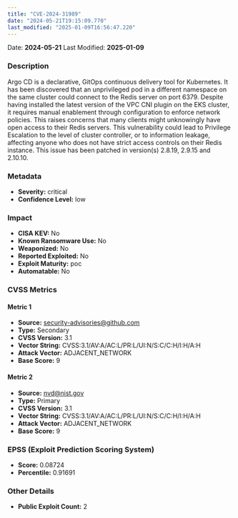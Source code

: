 ```yaml
---
title: "CVE-2024-31989"
date: "2024-05-21T19:15:09.770"
last_modified: "2025-01-09T16:56:47.220"
---
```


Date: **2024-05-21** Last Modified: **2025-01-09**

### Description  
Argo CD is a declarative, GitOps continuous delivery tool for Kubernetes. It has been discovered that an unprivileged pod in a different namespace on the same cluster could connect to the Redis server on port 6379. Despite having installed the latest version of the VPC CNI plugin on the EKS cluster, it requires manual enablement through configuration to enforce network policies. This raises concerns that many clients might unknowingly have open access to their Redis servers. This vulnerability could lead to Privilege Escalation to the level of cluster controller, or to information leakage, affecting anyone who does not have strict access controls on their Redis instance. This issue has been patched in version(s) 2.8.19, 2.9.15 and 2.10.10.

### Metadata  
- **Severity:** critical
- **Confidence Level:** low

### Impact  
- **CISA KEV:** No
- **Known Ransomware Use:** No
- **Weaponized:** No
- **Reported Exploited:** No
- **Exploit Maturity:** poc
- **Automatable:** No

### CVSS Metrics  

#### Metric 1
- **Source:** security-advisories@github.com
- **Type:** Secondary
- **CVSS Version:** 3.1
- **Vector String:** CVSS:3.1/AV:A/AC:L/PR:L/UI:N/S:C/C:H/I:H/A:H
- **Attack Vector:** ADJACENT_NETWORK
- **Base Score:** 9

#### Metric 2
- **Source:** nvd@nist.gov
- **Type:** Primary
- **CVSS Version:** 3.1
- **Vector String:** CVSS:3.1/AV:A/AC:L/PR:L/UI:N/S:C/C:H/I:H/A:H
- **Attack Vector:** ADJACENT_NETWORK
- **Base Score:** 9


### EPSS (Exploit Prediction Scoring System)  
- **Score:** 0.08724
- **Percentile:** 0.91691

### Other Details  
- **Public Exploit Count:** 2

